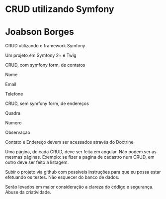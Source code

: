# CRUD utilizando Symfony
# Joabson Borges

CRUD utilizando o framework Symfony 


Um projeto em Symfony 2+ e Twig

CRUD, com symfony form, de contatos

Nome

Email

Telefone

CRUD, sem symfony form, de endereços

Quadra

Numero

Observaçao

Contato e Endereço devem ser acessados através do Doctrine

Uma página, de cada CRUD, deve ser feita em angular. Não podem ser as mesmas páginas. Exemplo: se fizer a pagina de cadastro num CRUD, em outro deve ser feito a listagem.


Subir o projeto via github com possíveis instruções para que eu possa estar efetuando os testes. Não esquecer do banco de dados. 

Serão levados em maior consideração a clareza do código e segurança. Abuse da criatividade.



